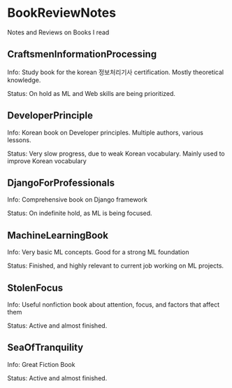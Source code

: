 # BookReviewNotes
Notes and Reviews on Books I read

## CraftsmenInformationProcessing

Info: Study book for the korean 정보처리기사 certification. Mostly theoretical knowledge.

Status: On hold as ML and Web skills are being prioritized.

## DeveloperPrinciple

Info: Korean book on Developer principles. Multiple authors, various lessons.

Status: Very slow progress, due to weak Korean vocabulary. Mainly used to improve Korean vocabulary

## DjangoForProfessionals

Info: Comprehensive book on Django framework

Status: On indefinite hold, as ML is being focused. 

## MachineLearningBook

Info: Very basic ML concepts. Good for a strong ML foundation

Status: Finished, and highly relevant to current job working on ML projects.

## StolenFocus

Info: Useful nonfiction book about attention, focus, and factors that affect them

Status: Active and almost finished.

## SeaOfTranquility

Info: Great Fiction Book

Status: Active and almost finished.